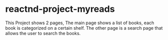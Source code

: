 # reactnd-project-myreads
This Project shows 2 pages, The main page shows a list of books, each book is categorized on a certain shelf. The other page is a search page that allows the user to search the books.
